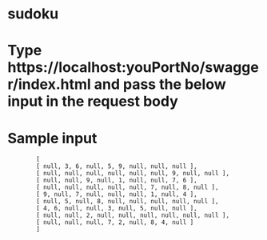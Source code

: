 # sudoku

# Type https://localhost:youPortNo/swagger/index.html and pass the below input in the request body 

# Sample input
            [ 
            [ null, 3, 6, null, 5, 9, null, null, null ], 
            [ null, null, null, null, null, null, 9, null, null ], 
            [ null, null, 9, null, 1, null, null, 7, 6 ], 
            [ null, null, null, null, null, 7, null, 8, null ], 
            [ 9, null, 7, null, null, null, 1, null, 4 ], 
            [ null, 5, null, 8, null, null, null, null, null ], 
            [ 4, 6, null, null, 3, null, 5, null, null ], 
            [ null, null, 2, null, null, null, null, null, null ], 
            [ null, null, null, 7, 2, null, 8, 4, null ] 
            ]

